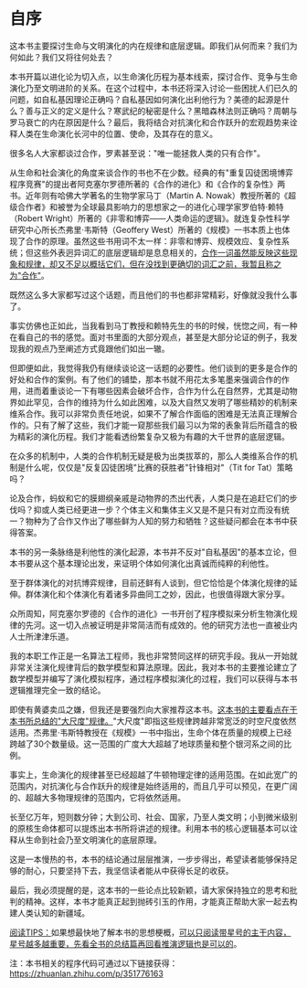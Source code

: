 # 自序

这本书主要探讨生命与文明演化的内在规律和底层逻辑。即我们从何而来？我们为何如此？我们又将往何处去？

本书开篇以进化论为切入点，以生命演化历程为基本线索，探讨合作、竞争与生命演化乃至文明进阶的关系。在这个过程中，本书还将深入讨论一些困扰人们已久的问题，如自私基因理论正确吗？自私基因如何演化出利他行为？美德的起源是什么？善与正义的定义是什么？寒武纪的秘密是什么？黑暗森林法则正确吗？周朝与罗马衰亡的内在原因是什么？最后，我将结合对抗演化和合作跃升的宏观趋势来诠释人类在生命演化长河中的位置、使命，及其存在的意义。

很多名人大家都谈过合作，罗素甚至说："唯一能拯救人类的只有合作"。

从生命和社会演化的角度来谈合作的书也不在少数。经典的有"重复囚徒困境博弈程序竞赛"的提出者阿克塞尔罗德所著的《合作的进化》和《合作的复杂性》两书。近年则有哈佛大学著名的生物学家马丁（Martin A. Nowak）教授所著的《超级合作者》和被誉为全球最具影响力的思想家之一的进化心理学家罗伯特·赖特（Robert Wright）所著的《非零和博弈——人类命运的逻辑》。就连复杂性科学研究中心所长杰弗里·韦斯特（Geoffery West）所著的《规模》一书本质上也体现了合作的原理。虽然这些书用词不太一样：非零和博弈、规模效应、复杂性系统；但这些外表迥异词汇的底层逻辑却是息息相关的，[合作一词虽然能反映这些现象和规律，却又不足以概括它们，但在没找到更确切的词汇之前，我暂且称之为"合作"]()。

既然这么多大家都写过这个话题，而且他们的书也都非常精彩，好像就没我什么事了。

事实仿佛也正如此，当我看到马丁教授和赖特先生的书的时候，恍惚之间，有一种在看自己的书的感觉。面对书里面的大部分观点，甚至是大部分论证的例子，我发现我的观点乃至阐述方式竟跟他们如出一辙。

但即便如此，我觉得我仍有继续谈论这一话题的必要性。他们谈到的更多是合作的好处和合作的案例。有了他们的铺垫，那本书就不用花太多笔墨来强调合作的作用，进而着重谈论一下有哪些因素会破坏合作，合作为什么在自然界，尤其是动物界如此罕见，合作的维持为什么如此困难，以及大自然又发明了哪些精妙的机制来维系合作。我可以非常负责任地说，如果不了解合作面临的困难是无法真正理解合作的。只有了解了这些，我们才能一窥那些我们最习以为常的表象背后所蕴含的极为精彩的演化历程。我们才能看透纷繁复杂又极为有趣的大千世界的底层逻辑。

在众多的机制中，人类的合作机制无疑是极为出类拔萃的，那么人类维系合作的机制是什么呢，仅仅是"反复囚徒困境"比赛的获胜者"针锋相对"（Tit
for Tat）策略吗？

论及合作，蚂蚁和它的膜翅纲亲戚是动物界的杰出代表，人类只是在追赶它们的步伐吗？抑或人类已经更进一步？个体主义和集体主义又是不是只有对立而没有统一？物种为了合作又作出了哪些鲜为人知的努力和牺牲？这些疑问都会在本书中获得答案。

本书的另一条脉络是利他性的演化起源，本书并不反对"自私基因"的基本立论，但本书要从这个基本理论出发，来证明个体如何演化出真诚而纯粹的利他性。

至于群体演化的对抗博弈规律，目前还鲜有人谈到，但它恰恰是个体演化规律的延伸。群体演化和个体演化有着诸多异曲同工之妙，因此，也很值得跟大家分享。

众所周知，阿克塞尔罗德的《合作的进化》一书开创了程序模拟来分析生物演化规律的先河。这一切入点被证明是非常简洁而有成效的。他的研究方法也一直被业内人士所津津乐道。

我的本职工作正是一名算法工程师，我也非常赞同这样的研究手段。我从一开始就非常关注演化规律背后的数学模型和算法原理。因此，我对本书的主要推论建立了数学模型并编写了演化模拟程序，通过程序模拟演化的过程，我们可以获得与本书逻辑推理完全一致的结论。

即使有黄婆卖瓜之嫌，但我还是要强烈向大家推荐这本书。[这本书的主要看点在于本书所总结的"大尺度"规律。]()"大尺度"即指这些规律跨越非常宽泛的时空尺度依然适用。杰弗里·韦斯特教授在《规模》一书中指出，生命个体在质量的规模上已经跨越了30个数量级。这一范围的广度大大超越了地球质量和整个银河系之间的比例。

事实上，生命演化的规律甚至已经超越了牛顿物理定律的适用范围。在如此宽广的范围内，对抗演化与合作跃升的规律是始终适用的，而且几乎可以预见，在更广阔的、超越大多物理规律的范围内，它将依然适用。

长至亿万年，短则数分钟；大到公司、社会、国家，乃至人类文明；小到微米级别的原核生命体都可以提炼出本书所将讲述的规律。利用本书的核心逻辑基本可以诠释从生命到社会乃至文明演化的底层原理。

这是一本慢热的书，本书的结论通过层层推演，一步步得出，希望读者能够保持足够的耐心，只要坚持下去，我坚信读者能从中获得长足的收获。

最后，我必须提醒的是，这本书的一些论点比较新颖，请大家保持独立的思考和批判的精神。这样，本书才能真正起到抛砖引玉的作用，才能真正帮助大家一起去构建人类认知的新疆域。

[阅读TIPS：]()如果想最快地了解本书的思想梗概，[可以只阅读带星号的主干内容，星号越多越重要，先看全书的总结篇再回看推演逻辑也是可以的]()。

注：本书相关的程序代码可通过以下链接获得：https://zhuanlan.zhihu.com/p/351776163

